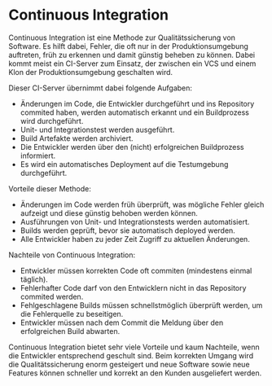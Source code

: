 Continuous Integration
=======

Continuous Integration ist eine Methode zur Qualitätssicherung von Software.
Es hilft dabei, Fehler, die oft nur in der Produktionsumgebung auftreten, früh zu erkennen und damit günstig beheben zu können. Dabei kommt meist ein CI-Server zum Einsatz, der zwischen ein VCS und einem Klon der Produktionsumgebung geschalten wird.

Dieser CI-Server übernimmt dabei folgende Aufgaben:
  - Änderungen im Code, die Entwickler durchgeführt und ins Repository commited haben, werden automatisch erkannt und      ein Buildprozess wird durchgeführt.
  - Unit- und Integrationstest werden ausgeführt.
  - Build Artefakte werden archiviert.
  - Die Entwickler werden über den (nicht) erfolgreichen Buildprozess informiert.
  - Es wird ein automatisches Deployment auf die Testumgebung durchgeführt.

Vorteile dieser Methode:
  - Änderungen im Code werden früh überprüft, was mögliche Fehler gleich aufzeigt und diese günstig behoben werden können.
  - Ausführungen von Unit- und Integrationstests werden automatisiert.
  - Builds werden geprüft, bevor sie automatisch deployed werden.
  - Alle Entwickler haben zu jeder Zeit Zugriff zu aktuellen Änderungen.

Nachteile von Continuous Integration:
  - Entwickler müssen korrekten Code oft commiten (mindestens einmal täglich).
  - Fehlerhafter Code darf von den Entwicklern nicht in das Repository commited werden.
  - Fehlgeschlagene Builds müssen schnellstmöglich überprüft werden, um die Fehlerquelle zu beseitigen.
  - Entwickler müssen nach dem Commit die Meldung über den erfolgreichen Build abwarten.

Continuous Integration bietet sehr viele Vorteile und kaum Nachteile, wenn die Entwickler entsprechend geschult sind. Beim korrekten Umgang wird die Qualitätssicherung enorm gesteigert und neue Software sowie neue Features können schneller und korrekt an den Kunden ausgeliefert werden.
